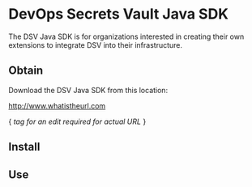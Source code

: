 ﻿[title]: # (DSV Java SDK)
[tags]: # (,)
[priority]: # (2500)

# DevOps Secrets Vault Java SDK

The DSV Java SDK is for organizations interested in creating their own extensions to integrate DSV into their infrastructure.

## Obtain

Download the DSV Java SDK from this location:

  http://www.whatistheurl.com

  { *tag for an edit required for actual URL* }

## Install


## Use

